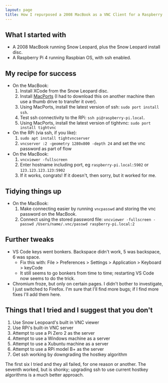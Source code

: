 ```yaml
---
layout: page
title: How I repurposed a 2008 MacBook as a VNC Client for a Raspberry Pi
---
```


## What I started with
- A 2008 MacBook running Snow Leopard, plus the Snow Leopard install disc.
- A Raspberry Pi 4 running Raspbian OS, with ssh enabled.

## My recipe for success
- On the MacBook:
    1. Install XCode from the Snow Leopard disc.
    1. Install [MacPorts](https://www.macports.org/) (I had to download this on another machine then use a thumb drive to transfer it over).
    1. Using MacPorts, install the latest version of ssh: `sudo port install ssh`.
    1. Test ssh connectivity to the RPi: `ssh pi@raspberry-pi.local`.
    1. Using MacPorts, install the latest version of tightvnc: `sudo port install tightvnc`
- On the RPi (via ssh, if you like):
    1. `sudo apt install tightvncserver`
    1. `vncserver :2 -geometry 1280x800 -depth 24` and set the vnc password as part of flow
- On the MacBook:
    1. `vncviewer -fullscreen`
    1. Enter hostname including port, eg `raspberry-pi.local:5902` or `123.123.123.123:5902`
    1. If it works, congrats! If it doesn't, then sorry, but it worked for me.

## Tidying things up
- On the MacBook:
    1. Make connecting easier by running `vncpasswd` and storing the vnc password on the MacBook.
    1. Connect using the stored password file: `vncviewer -fullscreen -passwd /Users/name/.vnc/passwd raspberry-pi.local:2`

## Further tweaks
- VS Code keys went bonkers. Backspace didn't work, 5 was backspace, 6 was space.
    - Fix this with: File > Preferences > Settings > Application > Keyboard > keyCode
    - It still seems to go bonkers from time to time; restarting VS Code now seems to do the trick.
- Chromium froze, but only on certain pages. I didn't bother to investigate, I just switched to Firefox.
I'm sure that I'll find more bugs; if I find more fixes I'll add them here.

## Things that I tried and I suggest that you don't
1. Use Snow Leopoard's built in VNC viewer
1. Use RPi's built-in VNC server
1. Attempt to use a Pi Zero 2 as the server
1. Attempt to use a Windows machine as a server
1. Attempt to use a Xubuntu machine as a server
1. Attempt to use a RPi model B+ as the server
1. Get ssh working by downgrading the hostkey algorithm

The first six I tried and they all failed, for one reason or another. The seventh worked, but is shonky; upgrading ssh to use current hostkey algorithms is a much better approach.
